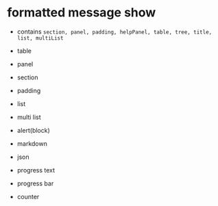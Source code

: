 # formatted message show 

- contains `section, panel, padding, helpPanel, table, tree, title, list, multiList`

- table
- panel
- section
- padding
- list
- multi list
- alert(block)

- markdown
- json

- progress text
- progress bar
- counter
